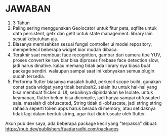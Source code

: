 # JAWABAN

1. 3 Tahun
2. Paling sering menggunakan Geolocator untuk fitur peta, sqflite untuk data persistent, getx dan getit untuk state management. library lain sesuai kebutuhan aja.
3. Biasanya memisahkan sesuai fungsi controller ui model repository, memperkecil beberapa widget biar mudah dibaca.
4. Terakhir saat membuat face recognition, gambar dari camera tipe YUV, proses convert ke raw biar bisa diproses firebase face detection slow, jadi harus dinative.
kalau memang tidak ada library nya biasa buat package sendiri. walaupun sampai saat ini kebnyakan semua plugin sudah tersedia.
5. Performa flutter biasanya masalah build, perkecil scope build, gunakan const pada widget yang tidak berubah2.
selain itu untuk hal-hal yang bisa membuat flicker di UI, sebaiknya dipindahkan ke Isolate.
untuk keamanan, flutter belum bisa dicompile, jadi hanya sampai obfuscated saja. masalah di obfuscated, String tidak di-obfuscate, jadi string string rahasia seperti token apps harus berada di memory, atau setidaknya tidak lagi dalam bentuk string, agar ikut diobfuscate oleh flutter.


Akun pub.dev saya, ada beberapa package kecil yang "terpaksa" dibuat:
https://pub.dev/publishers/fuadarradhi.com/packages